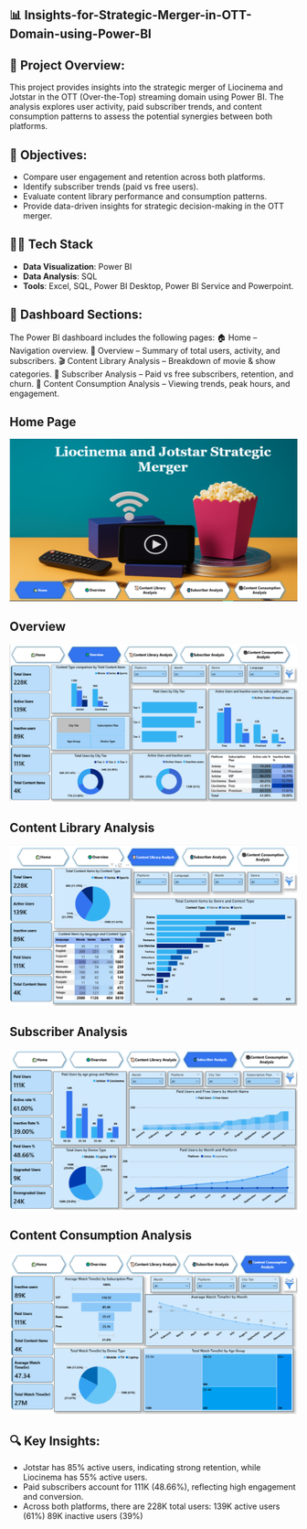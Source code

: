## 📊 Insights-for-Strategic-Merger-in-OTT-Domain-using-Power-BI

## 📌 Project Overview:
This project provides insights into the strategic merger of Liocinema and Jotstar in the OTT (Over-the-Top) streaming domain using Power BI.
The analysis explores user activity, paid subscriber trends, and content consumption patterns to assess the potential synergies between both platforms.

## 🎯 Objectives:
* Compare user engagement and retention across both platforms.
* Identify subscriber trends (paid vs free users).
* Evaluate content library performance and consumption patterns.
* Provide data-driven insights for strategic decision-making in the OTT merger.

## 👩‍💻 Tech Stack

- **Data Visualization**: Power BI  
- **Data Analysis**: SQL   
- **Tools**: Excel, SQL, Power BI Desktop, Power BI Service and Powerpoint.


## 📂 Dashboard Sections:
The Power BI dashboard includes the following pages:
🏠 Home – Navigation overview.
📑 Overview – Summary of total users, activity, and subscribers.
🎬 Content Library Analysis – Breakdown of movie & show categories.
👥 Subscriber Analysis – Paid vs free subscribers, retention, and churn.
🍿 Content Consumption Analysis – Viewing trends, peak hours, and engagement.

## Home Page
![Home Page](https://github.com/TusharR3345/Insights-for-Strategic-Merger-in-OTT-Domain-using-Power-BI/blob/main/images/home.png)

## Overview 
![Overview](https://github.com/TusharR3345/Insights-for-Strategic-Merger-in-OTT-Domain-using-Power-BI/blob/main/images/overview.png)

## Content Library Analysis
![Content Library Analysis](https://github.com/TusharR3345/Insights-for-Strategic-Merger-in-OTT-Domain-using-Power-BI/blob/main/images/contentlibrary.png)

## Subscriber Analysis
![Subscriber Analysis](https://github.com/TusharR3345/Insights-for-Strategic-Merger-in-OTT-Domain-using-Power-BI/blob/main/images/subscriber_analysis.png)

## Content Consumption Analysis
![content Consmuption Analysis](https://github.com/TusharR3345/Insights-for-Strategic-Merger-in-OTT-Domain-using-Power-BI/blob/main/images/contentconsumption.png)


## 🔍 Key Insights:
* Jotstar has 85% active users, indicating strong retention, while Liocinema has 55% active users.
* Paid subscribers account for 111K (48.66%), reflecting high engagement and conversion.
* Across both platforms, there are 228K total users:
            139K active users (61%)
            89K inactive users (39%)
